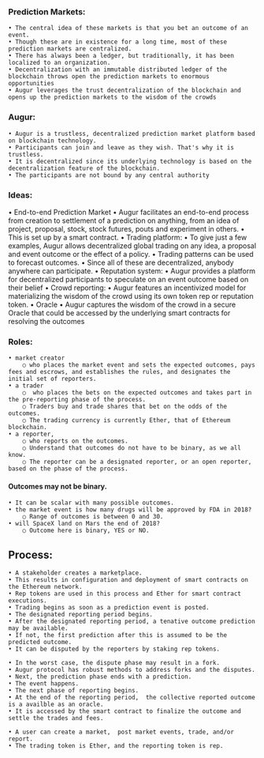 ### Prediction Markets:
	• The central idea of these markets is that you bet an outcome of an event. 
	• Though these are in existence for a long time, most of these prediction markets are centralized. 
	• There has always been a ledger, but traditionally, it has been localized to an organization. 
	• Decentralization with an immutable distributed ledger of the blockchain throws open the prediction markets to enormous opportunities
	• Augur leverages the trust decentralization of the blockchain and opens up the prediction markets to the wisdom of the crowds


### Augur:
	• Augur is a trustless, decentralized prediction market platform based on blockchain technology. 
	• Participants can join and leave as they wish. That's why it is trustless. 
	• It is decentralized since its underlying technology is based on the decentralization feature of the blockchain. 
	• The participants are not bound by any central authority

### Ideas:
• End-to-end Prediction Market
	• Augur facilitates an end-to-end process from creation to settlement of a prediction on anything, from an idea of project, proposal, stock, stock futures, pouts and experiment in others. 
	• This is set up by a smart contract. 
• Trading platform:
	• To give just a few examples, Augur allows decentralized global trading on any idea, a proposal and event outcome or the effect of a policy. 
	• Trading patterns can be used to forecast outcomes. 
	• Since all of these are decentralized, anybody anywhere can participate. 
• Reputation system:
	• Augur provides a platform for decentralized participants to speculate on an event outcome based on their belief
• Crowd reporting:
	• Augur features an incentivized model for materializing the wisdom of the crowd using its own token rep or reputation token. 
• Oracle
	• Augur captures the wisdom of the crowd in a secure Oracle that could be accessed by the underlying smart contracts for resolving the outcomes

### Roles:
	• market creator 
		○ who places the market event and sets the expected outcomes, pays fees and escrows, and establishes the rules, and designates the initial set of reporters. 
	• a trader
		○  who places the bets on the expected outcomes and takes part in the pre-reporting phase of the process.
		○ Traders buy and trade shares that bet on the odds of the outcomes.  
		○ The trading currency is currently Ether, that of Ethereum blockchain.
	• a reporter,
		○ who reports on the outcomes. 
		○ Understand that outcomes do not have to be binary, as we all know.
		○ The reporter can be a designated reporter, or an open reporter, based on the phase of the process.

#### Outcomes may not be binary. 
	• It can be scalar with many possible outcomes.
	• the market event is how many drugs will be approved by FDA in 2018?
		○ Range of outcomes is between 0 and 30. 
	• will SpaceX land on Mars the end of 2018? 
		○ Outcome here is binary, YES or NO.

## Process:

	• A stakeholder creates a marketplace.
	• This results in configuration and deployment of smart contracts on the Ethereum network. 
	• Rep tokens are used in this process and Ether for smart contract executions.
	• Trading begins as soon as a prediction event is posted.
	• The designated reporting period begins. 
	• After the designated reporting period, a tenative outcome prediction may be available. 
	• If not, the first prediction after this is assumed to be the predicted outcome.
	• It can be disputed by the reporters by staking rep tokens. 
	
	• In the worst case, the dispute phase may result in a fork. 
	• Augur protocol has robust methods to address forks and the disputes.
	• Next, the prediction phase ends with a prediction.
	• The event happens. 
	• The next phase of reporting begins. 
	• At the end of the reporting period,  the collective reported outcome is a availble as an oracle.
	• It is accessed by the smart contract to finalize the outcome and settle the trades and fees.
	
	• A user can create a market,  post market events, trade, and/or report. 
	• The trading token is Ether, and the reporting token is rep.

